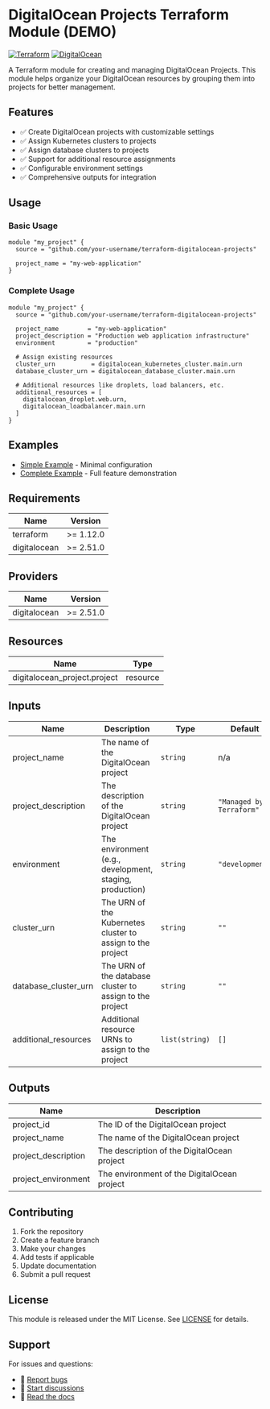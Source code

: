 # DigitalOcean Projects Terraform Module (DEMO)

[![Terraform](https://img.shields.io/badge/terraform-%235835CC.svg?style=for-the-badge&logo=terraform&logoColor=white)](https://www.terraform.io/)
[![DigitalOcean](https://img.shields.io/badge/DigitalOcean-%230167ff.svg?style=for-the-badge&logo=digitalOcean&logoColor=white)](https://www.digitalocean.com/)

A Terraform module for creating and managing DigitalOcean Projects. This module helps organize your DigitalOcean resources by grouping them into projects for better management.

## Features

- ✅ Create DigitalOcean projects with customizable settings
- ✅ Assign Kubernetes clusters to projects
- ✅ Assign database clusters to projects  
- ✅ Support for additional resource assignments
- ✅ Configurable environment settings
- ✅ Comprehensive outputs for integration

## Usage

### Basic Usage

```hcl
module "my_project" {
  source = "github.com/your-username/terraform-digitalocean-projects"

  project_name = "my-web-application"
}
```

### Complete Usage

```hcl
module "my_project" {
  source = "github.com/your-username/terraform-digitalocean-projects"

  project_name        = "my-web-application"
  project_description = "Production web application infrastructure"
  environment         = "production"
  
  # Assign existing resources
  cluster_urn          = digitalocean_kubernetes_cluster.main.urn
  database_cluster_urn = digitalocean_database_cluster.main.urn
  
  # Additional resources like droplets, load balancers, etc.
  additional_resources = [
    digitalocean_droplet.web.urn,
    digitalocean_loadbalancer.main.urn
  ]
}
```

## Examples

- [Simple Example](./examples/simple) - Minimal configuration
- [Complete Example](./examples/complete) - Full feature demonstration

## Requirements

| Name | Version |
|------|---------|
| terraform | >= 1.12.0 |
| digitalocean | >= 2.51.0 |

## Providers

| Name | Version |
|------|---------|
| digitalocean | >= 2.51.0 |

## Resources

| Name | Type |
|------|------|
| digitalocean_project.project | resource |

## Inputs

| Name | Description | Type | Default | Required |
|------|-------------|------|---------|:--------:|
| project_name | The name of the DigitalOcean project | `string` | n/a | yes |
| project_description | The description of the DigitalOcean project | `string` | `"Managed by Terraform"` | no |
| environment | The environment (e.g., development, staging, production) | `string` | `"development"` | no |
| cluster_urn | The URN of the Kubernetes cluster to assign to the project | `string` | `""` | no |
| database_cluster_urn | The URN of the database cluster to assign to the project | `string` | `""` | no |
| additional_resources | Additional resource URNs to assign to the project | `list(string)` | `[]` | no |

## Outputs

| Name | Description |
|------|-------------|
| project_id | The ID of the DigitalOcean project |
| project_name | The name of the DigitalOcean project |
| project_description | The description of the DigitalOcean project |
| project_environment | The environment of the DigitalOcean project |

## Contributing

1. Fork the repository
2. Create a feature branch
3. Make your changes
4. Add tests if applicable
5. Update documentation
6. Submit a pull request

## License

This module is released under the MIT License. See [LICENSE](LICENSE) for details.

## Support

For issues and questions:
- 🐛 [Report bugs](https://github.com/your-username/terraform-digitalocean-projects/issues)
- 💬 [Start discussions](https://github.com/your-username/terraform-digitalocean-projects/discussions)
- 📖 [Read the docs](https://registry.terraform.io/modules/your-username/projects/digitalocean)
